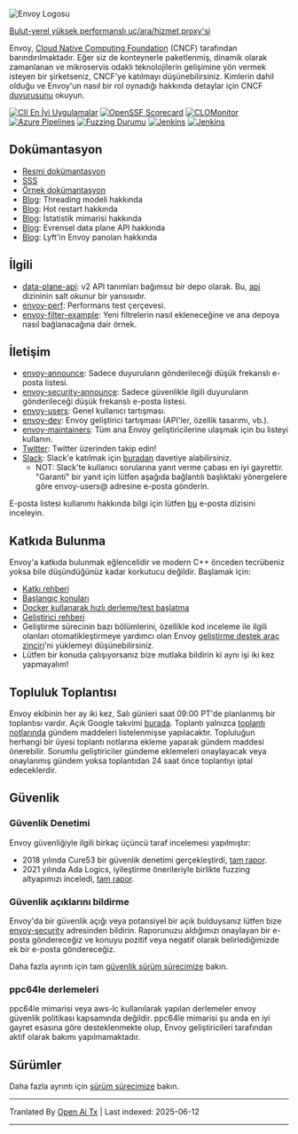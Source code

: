 ![Envoy Logosu](https://github.com/envoyproxy/artwork/blob/main/PNG/Envoy_Logo_Final_PANTONE.png)

[Bulut-yerel yüksek performanslı uç/ara/hizmet proxy'si](https://www.envoyproxy.io/)

Envoy, [Cloud Native Computing Foundation](https://cncf.io) (CNCF) tarafından barındırılmaktadır. Eğer siz de
konteynerle paketlenmiş, dinamik olarak zamanlanan ve mikroservis odaklı teknolojilerin gelişimine
yön vermek isteyen bir şirketseniz, CNCF'ye katılmayı düşünebilirsiniz. Kimlerin dahil olduğu ve
Envoy'un nasıl bir rol oynadığı hakkında detaylar için CNCF
[duyurusunu](https://www.cncf.io/blog/2017/09/13/cncf-hosts-envoy/) okuyun.

[![CII En İyi Uygulamalar](https://bestpractices.coreinfrastructure.org/projects/1266/badge)](https://bestpractices.coreinfrastructure.org/projects/1266)
[![OpenSSF Scorecard](https://api.securityscorecards.dev/projects/github.com/envoyproxy/envoy/badge)](https://securityscorecards.dev/viewer/?uri=github.com/envoyproxy/envoy)
[![CLOMonitor](https://img.shields.io/endpoint?url=https://clomonitor.io/api/projects/cncf/envoy/badge)](https://clomonitor.io/projects/cncf/envoy)
[![Azure Pipelines](https://dev.azure.com/cncf/envoy/_apis/build/status/11?branchName=main)](https://dev.azure.com/cncf/envoy/_build/latest?definitionId=11&branchName=main)
[![Fuzzing Durumu](https://oss-fuzz-build-logs.storage.googleapis.com/badges/envoy.svg)](https://bugs.chromium.org/p/oss-fuzz/issues/list?sort=-opened&can=1&q=proj:envoy)
[![Jenkins](https://powerci.osuosl.org/buildStatus/icon?job=build-envoy-static-master&subject=ppc64le%20build)](https://powerci.osuosl.org/job/build-envoy-static-master/)
[![Jenkins](https://ibmz-ci.osuosl.org/buildStatus/icon?job=Envoy_IBMZ_CI&subject=s390x%20build)](https://ibmz-ci.osuosl.org/job/Envoy_IBMZ_CI/)

## Dokümantasyon

* [Resmi dokümantasyon](https://www.envoyproxy.io/)
* [SSS](https://www.envoyproxy.io/docs/envoy/latest/faq/overview)
* [Örnek dokümantasyon](https://github.com/envoyproxy/examples/)
* [Blog](https://medium.com/@mattklein123/envoy-threading-model-a8d44b922310): Threading modeli hakkında
* [Blog](https://medium.com/@mattklein123/envoy-hot-restart-1d16b14555b5): Hot restart hakkında
* [Blog](https://medium.com/@mattklein123/envoy-stats-b65c7f363342): İstatistik mimarisi hakkında
* [Blog](https://medium.com/@mattklein123/the-universal-data-plane-api-d15cec7a): Evrensel data plane API hakkında
* [Blog](https://medium.com/@mattklein123/lyfts-envoy-dashboards-5c91738816b1): Lyft'in Envoy panoları hakkında

## İlgili

* [data-plane-api](https://github.com/envoyproxy/data-plane-api): v2 API tanımları bağımsız bir
  depo olarak. Bu, [api](https://raw.githubusercontent.com/envoyproxy/envoy/main/api/) dizininin salt okunur bir yansısıdır.
* [envoy-perf](https://github.com/envoyproxy/envoy-perf): Performans test çerçevesi.
* [envoy-filter-example](https://github.com/envoyproxy/envoy-filter-example): Yeni filtrelerin nasıl ekleneceğine ve ana depoya nasıl bağlanacağına dair örnek.

## İletişim

* [envoy-announce](https://groups.google.com/forum/#!forum/envoy-announce): Sadece duyuruların gönderileceği düşük frekanslı e-posta listesi.
* [envoy-security-announce](https://groups.google.com/forum/#!forum/envoy-security-announce): Sadece güvenlikle ilgili duyuruların gönderileceği düşük frekanslı e-posta listesi.
* [envoy-users](https://groups.google.com/forum/#!forum/envoy-users): Genel kullanıcı tartışması.
* [envoy-dev](https://groups.google.com/forum/#!forum/envoy-dev): Envoy geliştirici tartışması (API'ler,
  özellik tasarımı, vb.).
* [envoy-maintainers](https://groups.google.com/forum/#!forum/envoy-maintainers): Tüm ana Envoy geliştiricilerine ulaşmak için bu listeyi kullanın.
* [Twitter](https://twitter.com/EnvoyProxy/): Twitter üzerinden takip edin!
* [Slack](https://envoyproxy.slack.com/): Slack'e katılmak için [buradan](https://communityinviter.com/apps/envoyproxy/envoy) davetiye alabilirsiniz.
  * NOT: Slack'te kullanıcı sorularına yanıt verme çabası en iyi gayrettir. "Garanti" bir yanıt için lütfen aşağıda bağlantılı başlıktaki yönergelere göre envoy-users@ adresine e-posta gönderin.

E-posta listesi kullanımı hakkında bilgi için lütfen [bu](https://groups.google.com/forum/#!topic/envoy-announce/l9zjYsnS3TY) e-posta dizisini inceleyin.

## Katkıda Bulunma

Envoy'a katkıda bulunmak eğlencelidir ve modern C++ önceden tecrübeniz yoksa bile düşündüğünüz kadar korkutucu değildir. Başlamak için:

* [Katkı rehberi](https://raw.githubusercontent.com/envoyproxy/envoy/main/CONTRIBUTING.md)
* [Başlangıç konuları](https://github.com/envoyproxy/envoy/issues?q=is%3Aopen+is%3Aissue+label%3Abeginner)
* [Docker kullanarak hızlı derleme/test başlatma](https://raw.githubusercontent.com/envoyproxy/envoy/main/ci#building-and-running-tests-as-a-developer)
* [Geliştirici rehberi](https://raw.githubusercontent.com/envoyproxy/envoy/main/DEVELOPER.md)
* Geliştirme sürecinin bazı bölümlerini, özellikle kod inceleme ile ilgili olanları otomatikleştirmeye yardımcı olan Envoy [geliştirme destek araç zinciri](https://github.com/envoyproxy/envoy/blob/main/support/README.md)'ni yüklemeyi düşünebilirsiniz.
* Lütfen bir konuda çalışıyorsanız bize mutlaka bildirin ki aynı işi iki kez yapmayalım!

## Topluluk Toplantısı

Envoy ekibinin her ay iki kez, Salı günleri saat 09:00 PT'de planlanmış bir toplantısı vardır. Açık Google takvimi [burada](https://goo.gl/PkDijT). Toplantı yalnızca [toplantı notlarında](https://goo.gl/5Cergb) gündem maddeleri listelenmişse yapılacaktır. Topluluğun herhangi bir üyesi toplantı notlarına ekleme yaparak gündem maddesi önerebilir. Sorumlu geliştiriciler gündeme eklemeleri onaylayacak veya onaylanmış gündem yoksa toplantıdan 24 saat önce toplantıyı iptal edeceklerdir.

## Güvenlik

### Güvenlik Denetimi

Envoy güvenliğiyle ilgili birkaç üçüncü taraf incelemesi yapılmıştır:
* 2018 yılında Cure53 bir güvenlik denetimi gerçekleştirdi, [tam rapor](https://raw.githubusercontent.com/envoyproxy/envoy/main/docs/security/audit_cure53_2018.pdf).
* 2021 yılında Ada Logics, iyileştirme önerileriyle birlikte fuzzing altyapımızı inceledi, [tam rapor](https://raw.githubusercontent.com/envoyproxy/envoy/main/docs/security/audit_fuzzer_adalogics_2021.pdf).

### Güvenlik açıklarını bildirme

Envoy'da bir güvenlik açığı veya potansiyel bir açık bulduysanız lütfen bize
[envoy-security](mailto:envoy-security@googlegroups.com) adresinden bildirin. Raporunuzu aldığımızı onaylayan bir e-posta göndereceğiz ve konuyu pozitif veya negatif olarak belirlediğimizde ek bir e-posta göndereceğiz.

Daha fazla ayrıntı için tam [güvenlik sürüm sürecimize](https://raw.githubusercontent.com/envoyproxy/envoy/main/SECURITY.md) bakın.

### ppc64le derlemeleri

ppc64le mimarisi veya aws-lc kullanılarak yapılan derlemeler envoy güvenlik politikası kapsamında değildir. ppc64le mimarisi şu anda en iyi gayret esasına göre desteklenmekte olup, Envoy geliştiricileri tarafından aktif olarak bakımı yapılmamaktadır.

## Sürümler

Daha fazla ayrıntı için [sürüm sürecimize](https://github.com/envoyproxy/envoy/blob/main/RELEASES.md) bakın.

---

Tranlated By [Open Ai Tx](https://github.com/OpenAiTx/OpenAiTx) | Last indexed: 2025-06-12

---